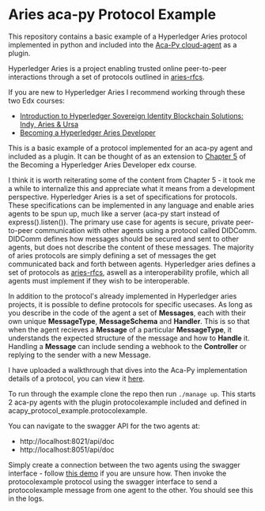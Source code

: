 # Aries aca-py Protocol Example

This repository contains a basic example of a Hyperledger Aries protocol implemented in python and included into the [Aca-Py cloud-agent](https://github.com/hyperledger/aries-cloudagent-python) as a plugin.

Hyperledger Aries is a project enabling trusted online peer-to-peer interactions through a set of protocols outlined in [aries-rfcs](https://github.com/hyperledger/aries-rfcs). 

If you are new to Hyperledger Aries I recommend working through these two Edx courses:
* [Introduction to Hyperledger Sovereign Identity Blockchain Solutions: Indy, Aries & Ursa](https://www.edx.org/course/identity-in-hyperledger-aries-indy-and-ursa)
* [Becoming a Hyperledger Aries Developer](https://www.edx.org/course/becoming-a-hyperledger-aries-developer)

This is a basic example of a protocol implemented for an aca-py agent and included as a plugin. It can be thought of as an extension to [Chapter 5](https://courses.edx.org/courses/course-v1:LinuxFoundationX+LFS173x+1T2020/course/#block-v1:LinuxFoundationX+LFS173x+1T2020+type@chapter+block@002f6693698443ceb77443a8d50cb974) of the Becoming a Hyperledger Aries Developer edx course.

I think it is worth reiterating some of the content from Chapter 5 - it took me a while to internalize this and appreciate what it means from a development perspective. Hyperledger Aries is a set of specifications for protocols. These specifications can be implemented in any language and enable aries agents to be spun up, much like a server (aca-py start instead of express().listen()). The primary use case for agents is secure, private peer-to-peer communication with other agents using a protocol called DIDComm. DIDComm defines how messages should be secured and sent to other agents, but does not describe the content of these messages. The majority of aries protocols are simply defining a set of messages the get communicated back and forth between agents. Hyperledger aries defines a set of protocols as [aries-rfcs](https://github.com/hyperledger/aries-rfcs/tree/master/features), aswell as a interoperability profile, which all agents must implement if they wish to be interoperable. 

In addition to the protocol's already implemented in Hyperledger aries projects, it is possible to define protocols for specific usecases. As long as you describe in the code of the agent a set of **Messages**, each with their own unique **MessageType**, **MessageSchema** and **Handler**. This is so that when the agent recieves a **Message** of a particular **MessageType**, it understands the expected structure of the message and how to **Handle** it. Handling a **Message** can include sending a webhook to the **Controller** or replying to the sender with a new Message.

I have uploaded a walkthrough that dives into the Aca-Py implementation details of a protocol, you can view it [here](https://www.youtube.com/watch?v=HjD-fasHmX8). 

To run through the example clone the repo then run `./manage up`. This starts 2 aca-py agents with the plugin protocolexample included and defined in acapy_protocol_example.protocolexample.

You can navigate to the swagger API for the two agents at:
* http://localhost:8021/api/doc
* http://localhost:8051/api/doc

Simply create a connection between the two agents using the swagger interface - follow [this demo](https://github.com/hyperledger/aries-cloudagent-python/blob/master/demo/AriesOpenAPIDemo.md) if you are unsure how. Then invoke the protocolexample protocol using the swagger interface to send a protocolexample message from one agent to the other. You should see this in the logs.
